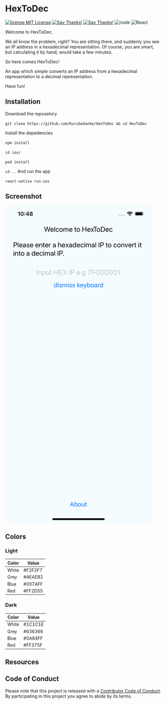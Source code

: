 # HexToDec

[![license MIT License](https://img.shields.io/github/license/mashape/apistatus.svg)](https://github.com/KurzGedanke/HexToDec/blob/master/LICENSE)
[![Say Thanks!](https://img.shields.io/badge/Donate-💵-purple.svg)](https://blog.kurzgedanke.me/donate/)
[![Say Thanks!](https://img.shields.io/badge/Say%20Thanks-🐿️-lightgrey.svg)](https://saythanks.io/to/KurzGedanke)
![node](https://img.shields.io/badge/node-10.0.0-orange.svg)
![React](https://img.shields.io/badge/React%20Native-0.61-orange.svg)

Welcome to HexToDec.

We all know the problem, right? You are sitting there, and suddenly you see an IP address in a hexadecimal representation. Of course, you are smart, but calculating it by hand, would take a few minutes. 

So here comes HexToDec! 

An app which simple converts an IP address from a hexadecimal representation to a decimal representation.

Have fun!

## Installation

Download the reposetory

`git clone https://github.com/KurzGedanke/HexToDec && cd HexToDec` 

Install the depedencies

`npm install`

`cd ios/`

`pod install`

`cd ..`
And run the app

`react-native run-ios`

## Screenshot

![v1](https://raw.githubusercontent.com/KurzGedanke/HexToDec/master/design/Screenshots/iPhoneXs_Max/v1/Simulator%20Screen%20Shot%20-%20iPhone%20Xs%20Max%20-%202019-07-03%20at%2022.48.09.png)

## Colors

### Light

| Color 	| Value 	|
|-------	|---------	|
| White 	| #F2F2F7 	|
| Grey  	| #AEAEB2 	|
| Blue  	| #007AFF 	|
| Red   	| #FF2D55 	|

### Dark

| Color 	| Value 	|
|-------	|---------	|
| White 	| #1C1C1E 	|
| Grey  	| #636366 	|
| Blue  	| #0A84FF 	|
| Red   	| #FF375F 	|

## Resources

## Code of Conduct

Please note that this project is released with a [Contributor Code of Conduct](CODE-OF-CONDUCT.md). By participating in this project you agree to abide by its terms.

